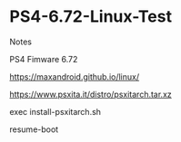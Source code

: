 # PS4-6.72-Linux-Test
Notes

PS4 Fimware 6.72

https://maxandroid.github.io/linux/

https://www.psxita.it/distro/psxitarch.tar.xz

exec install-psxitarch.sh

resume-boot
